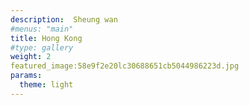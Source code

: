 ```yaml
---
description:  Sheung wan 
#menus: "main"
title: Hong Kong
#type: gallery
weight: 2
featured_image:58e9f2e20lc30688651cb5044986223d.jpg
params:
  theme: light
---
```

